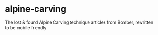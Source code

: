 # alpine-carving
The lost &amp; found Alpine Carving technique articles from Bomber, rewritten to be mobile friendly 
